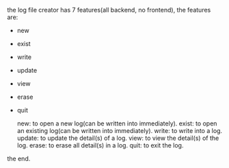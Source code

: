 the log file creator has 7 features(all backend, no frontend), the features are:
- new
- exist
- write
- update
- view
- erase
- quit

  new: to open a new log(can be written into immediately).
  exist: to open an existing log(can be written into immediately).
  write: to write into a log.
  update: to update the detail(s) of a log.
  view: to view the detail(s) of the log.
  erase: to erase all detail(s) in a log.
  quit: to exit the log.

the end.
